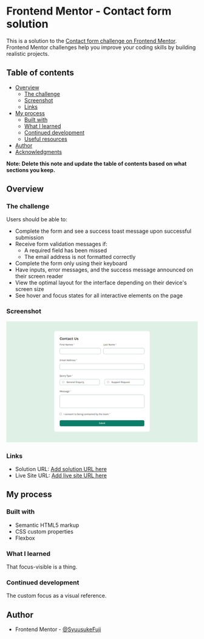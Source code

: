 # Frontend Mentor - Contact form solution

This is a solution to the [Contact form challenge on Frontend Mentor](https://www.frontendmentor.io/challenges/contact-form--G-hYlqKJj). Frontend Mentor challenges help you improve your coding skills by building realistic projects. 

## Table of contents

- [Overview](#overview)
  - [The challenge](#the-challenge)
  - [Screenshot](#screenshot)
  - [Links](#links)
- [My process](#my-process)
  - [Built with](#built-with)
  - [What I learned](#what-i-learned)
  - [Continued development](#continued-development)
  - [Useful resources](#useful-resources)
- [Author](#author)
- [Acknowledgments](#acknowledgments)

**Note: Delete this note and update the table of contents based on what sections you keep.**

## Overview

### The challenge

Users should be able to:

- Complete the form and see a success toast message upon successful submission
- Receive form validation messages if:
  - A required field has been missed
  - The email address is not formatted correctly
- Complete the form only using their keyboard
- Have inputs, error messages, and the success message announced on their screen reader
- View the optimal layout for the interface depending on their device's screen size
- See hover and focus states for all interactive elements on the page

### Screenshot

![](./screenshot.PNG)

### Links

- Solution URL: [Add solution URL here](https://github.com/SyuusukeFuji/Contact-Form-Main)
- Live Site URL: [Add live site URL here](https://syuusukefuji.github.io/Contact-Form-Main/)

## My process

### Built with

- Semantic HTML5 markup
- CSS custom properties
- Flexbox

### What I learned

That focus-visible is a thing.
### Continued development

The custom focus as a visual reference.

## Author


- Frontend Mentor - [@SyuusukeFuji](https://www.frontendmentor.io/profile/SyuusukeFuji)
